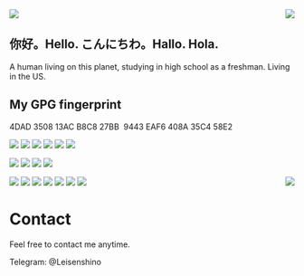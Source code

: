 <img align="middle" src="https://count.getloli.com/get/@LLLgoyour?theme=moebooru-h" />
<a href="https://github.com/LLLgoyour"><img align="right" src="https://github-readme-stats.vercel.app/api?username=LLLgoyour&show_icons=true&theme=radical"></a>

## 你好。Hello. こんにちわ。Hallo. Hola.
A human living on this planet, studying in high school as a freshman. Living in the US.

## My GPG fingerprint
4DAD 3508 13AC B8C8 27BB  9443 EAF6 408A 35C4 58E2


[![](https://img.shields.io/badge/iPhone-5S-111111?style=flat-square&logo=apple&logoColor=233333)](https://www.apple.com/)
[![](https://img.shields.io/badge/iPhone-6SPlus-111111?style=flat-square&logo=apple&logoColor=233333)](https://www.apple.com/)
[![](https://img.shields.io/badge/iPhone-XS-111111?style=flat-square&logo=apple&logoColor=233333)](https://www.apple.com/)
[![](https://img.shields.io/badge/iPad-2-191981?style=flat-square&logo=apple&logoColor=233333)](https://www.apple.com/)
[![](https://img.shields.io/badge/iPad-3rdPro%202020-191981?style=flat-square&logo=apple&logoColor=233333)](https://www.apple.com/)
[![](https://img.shields.io/badge/macOS-Macintosh-223333?style=flat-square&logo=apple&logoColor=223333)](https://apple.com/)

[![](https://img.shields.io/badge/IDE-Visual%20Studio%20Code-blue?style=flat-square&logo=visual-studio-code&logoColor=233333)](https://code.visualstudio.com/)
[![](https://img.shields.io/badge/IDE-IntelliJ%20IDEA-black?style=flat-square&logo=IntelliJ%20IDEA&logoColor=549DF0)](https://www.jetbrains.com/idea/)
[![](https://img.shields.io/badge/IDE-Android%20Studio-3CDC84?style=flat-square&logo=Android%20Studio&logoColor=4284F3)](https://developer.android.com/studio)
[![](https://img.shields.io/badge/Nova-C33BFE?style=flat-square&logo=Nova&logoColor=246DFF)](https://nova.app/)

[![](https://img.shields.io/badge/-Pascal-3065A6?style=flat-square)](https://www.freepascal.org/)
[![](https://img.shields.io/badge/-Java-red?style=flat-square&logo=java&logoColor=black)](https://www.oracle.com/java/)
[![](https://img.shields.io/badge/-PHP-informational?style=flat-square&logo=php&logoColor=white)](https://www.php.net/)
[![](https://img.shields.io/badge/-JavaScript-114514?style=flat-square&logo=javascript&logoColor=white)](https://www.ecma-international.org/)
[![](https://img.shields.io/badge/-Kotlin-7F52FF?style=flat-square&logo=kotlin&logoColor=black)](https://kotlinlang.org/)
[![](https://img.shields.io/badge/-Go-04ABD7?style=flat-square&logo=go&logoColor=black)](https://golang.org/)
[![](https://img.shields.io/badge/-Dart-04589C?style=flat-square&logo=dart&logoColor=white)](https://dart.dev/)
<a href="https://github.com/LLLgoyour"><img align="right" src="https://github-readme-stats.vercel.app/api/top-langs/?username=LLLgoyour&show_icons=true&theme=radical"/></a>
# Contact
Feel free to contact me anytime. <br>

Telegram: @Leisenshino <br>

<!--
LLLgoyour, 2021/8
感谢阅读
-->
